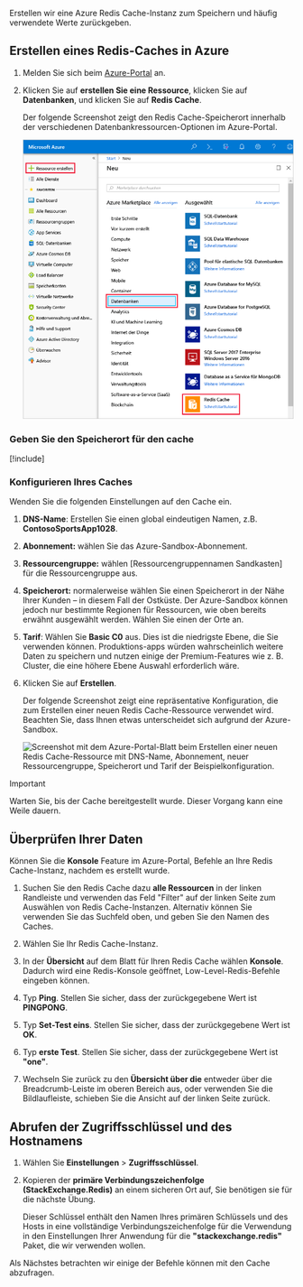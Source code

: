 Erstellen wir eine Azure Redis Cache-Instanz zum Speichern und häufig verwendete Werte zurückgeben.

<!-- TODO: do we need to activate the sandbox here? -->

## <a name="create-a-redis-cache-in-azure"></a>Erstellen eines Redis-Caches in Azure

1. Melden Sie sich beim [Azure-Portal](https://portal.azure.com?azure-portal=true) an.

1. Klicken Sie auf **erstellen Sie eine Ressource**, klicken Sie auf **Datenbanken**, und klicken Sie auf **Redis Cache**.

    Der folgende Screenshot zeigt den Redis Cache-Speicherort innerhalb der verschiedenen Datenbankressourcen-Optionen im Azure-Portal.

    ![Screenshot mit den Datenbankoptionen des Azure-Portals, wobei die Optionen „Ressource erstellen“, „Datenbank“ und „Redis Cache“ hervorgehoben sind.](../media/4-create-a-cache-1.png)

### <a name="identify-the-location-for-the-cache"></a>Geben Sie den Speicherort für den cache

<!-- Resource selection -->
[!include[](../../../includes/azure-sandbox-regions-first-mention-note.md)]

### <a name="configure-your-cache"></a>Konfigurieren Ihres Caches

Wenden Sie die folgenden Einstellungen auf den Cache ein.

1. **DNS-Name**: Erstellen Sie einen global eindeutigen Namen, z.B. **ContosoSportsApp1028**.

1. **Abonnement:** wählen Sie das Azure-Sandbox-Abonnement.

1. **Ressourcengruppe:** wählen <rgn>[Ressourcengruppennamen Sandkasten]</rgn> für die Ressourcengruppe aus.

1. **Speicherort:** normalerweise wählen Sie einen Speicherort in der Nähe Ihrer Kunden – in diesem Fall der Ostküste. Der Azure-Sandbox können jedoch nur bestimmte Regionen für Ressourcen, wie oben bereits erwähnt ausgewählt werden. Wählen Sie einen der Orte an.

1. **Tarif**: Wählen Sie **Basic C0** aus. Dies ist die niedrigste Ebene, die Sie verwenden können. Produktions-apps würden wahrscheinlich weitere Daten zu speichern und nutzen einige der Premium-Features wie z. B. Cluster, die eine höhere Ebene Auswahl erforderlich wäre.

1. Klicken Sie auf **Erstellen**.

    Der folgende Screenshot zeigt eine repräsentative Konfiguration, die zum Erstellen einer neuen Redis Cache-Ressource verwendet wird. Beachten Sie, dass Ihnen etwas unterscheidet sich aufgrund der Azure-Sandbox.

    ![Screenshot mit dem Azure-Portal-Blatt beim Erstellen einer neuen Redis Cache-Ressource mit DNS-Name, Abonnement, neuer Ressourcengruppe, Speicherort und Tarif der Beispielkonfiguration.](../media/4-create-a-cache-2.png)

> [!IMPORTANT]
> Warten Sie, bis der Cache bereitgestellt wurde. Dieser Vorgang kann eine Weile dauern.

## <a name="verify-your-data"></a>Überprüfen Ihrer Daten

Können Sie die **Konsole** Feature im Azure-Portal, Befehle an Ihre Redis Cache-Instanz, nachdem es erstellt wurde.

1. Suchen Sie den Redis Cache dazu **alle Ressourcen** in der linken Randleiste und verwenden das Feld "Filter" auf der linken Seite zum Auswählen von Redis Cache-Instanzen. Alternativ können Sie verwenden Sie das Suchfeld oben, und geben Sie den Namen des Caches.

1. Wählen Sie Ihr Redis Cache-Instanz.

1. In der **Übersicht** auf dem Blatt für Ihren Redis Cache wählen **Konsole**. Dadurch wird eine Redis-Konsole geöffnet, Low-Level-Redis-Befehle eingeben können.

1. Typ **Ping**. Stellen Sie sicher, dass der zurückgegebene Wert ist **PINGPONG**.

1. Typ **Set-Test eins**. Stellen Sie sicher, dass der zurückgegebene Wert ist **OK**.

1. Typ **erste Test**. Stellen Sie sicher, dass der zurückgegebene Wert ist **"one"**.

1. Wechseln Sie zurück zu den **Übersicht über die** entweder über die Breadcrumb-Leiste im oberen Bereich aus, oder verwenden Sie die Bildlaufleiste, schieben Sie die Ansicht auf der linken Seite zurück.

## <a name="retrieve-the-access-keys-and-host-name"></a>Abrufen der Zugriffsschlüssel und des Hostnamens

1. Wählen Sie **Einstellungen** > **Zugriffsschlüssel**. 

1. Kopieren der **primäre Verbindungszeichenfolge (StackExchange.Redis)** an einem sicheren Ort auf, Sie benötigen sie für die nächste Übung.

    Dieser Schlüssel enthält den Namen Ihres primären Schlüssels und des Hosts in eine vollständige Verbindungszeichenfolge für die Verwendung in den Einstellungen Ihrer Anwendung für die **"stackexchange.redis"** Paket, die wir verwenden wollen.

Als Nächstes betrachten wir einige der Befehle können mit den Cache abzufragen.
